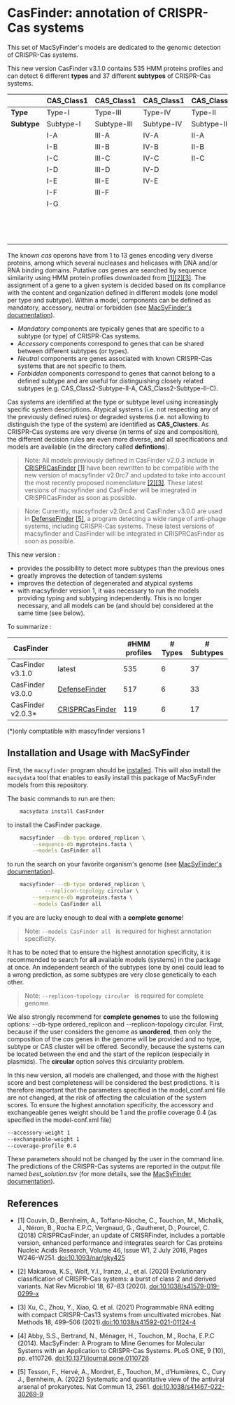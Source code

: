 # CasFinder: annotation of CRISPR-Cas systems 

This set of MacSyFinder's models are dedicated to the genomic detection of CRISPR-Cas systems. 

This new version CasFinder v3.1.0 contains 535 HMM proteins profiles and can detect 6 different **types** and 37 different **subtypes** of CRISPR-Cas systems.
	
 |  | CAS_Class1 | CAS_Class1| CAS_Class1| CAS_Class2 | CAS_Class2 | CAS_Class2| 
 | ------ | ------ | ------ |------ | ------ |------ | ------ |
 | **Type** |  Type-I | Type-III | Type-IV | Type-II | Type-V | Type-VI | 
 | **Subtype** |  Subtype-I | Subtype-III | Subtype-IV | Subtype-II | Subtype-V | Subtype-VI | 
| | I-A |  III-A | IV-A | II-A | V-A | VI-A | 
| | I-B |  III-B | IV-B | II-B | V-B | VI-B | 
| | I-C |  III-C | IV-C | II-C | V-C | VI-C | 
| | I-D |  III-D | IV-D |  | V-D | VI-D | 
| | I-E |  III-E | IV-E |  | V-E | VI-X | 
| | I-F |  III-F |  |  | V-F | VI-Y | 
| | I-G |     | | | V-G | | 
| |     |     |  |  | V-H |  | 
| |     |     |  |  | V-I |  | 
| |     |     |  |  | V-K |  |

The known *cas* operons have from 1 to 13 genes encoding very diverse proteins, among which several nucleases and helicases with DNA and/or RNA binding domains.
Putative *cas* genes are searched by sequence similarity using HMM protein profiles downloaded from  [[1]](https://doi.org/10.1093/nar/gky425)[[2]](https://doi.org/10.1038/s41579-019-0299-x)[[3]](https://doi.org/10.1038/s41592-021-01124-4). The assignment of a gene to a given system is decided based on its compliance with the content and organization defined in different models (one model per type and subtype). Within a model, components can be defined as mandatory, accessory, neutral or forbidden (see [MacSyFinder's documentation](http://macsyfinder.readthedocs.io/en/latest/)). 

- *Mandatory* components are typically genes that are specific to a subtype (or type) of CRISPR-Cas systems.
- *Accessory* components correspond to genes that can be shared between different subtypes (or types). 
- *Neutral* components are genes associated with known CRISPR-Cas systems that are not specific to them. 
- *Forbidden* components correspond to genes that cannot belong to a defined subtype and are useful for distinguishing closely related subtypes (e.g. CAS_Class2-Subtype-II-A, CAS_Class2-Subtype-II-C).

Cas systems are identified at the type or subtype level using increasingly specific system descriptions. Atypical systems (i.e. not respecting any of the previously defined rules) or degraded systems (i.e. not allowing to distinguish the type of the system) are identified as **CAS_Clusters**. As CRISPR-Cas systems are very diverse (in terms of size and composition), the different decision rules are even more diverse, and all specifications and models are available (in the directory called **defintions**).

> Note: All models previously defined in CasFinder v2.0.3 include in [CRISPRCasFinder](https://crisprcas.i2bc.paris-saclay.fr/CrisprCasFinder/Index) [[1]](https://doi.org/10.1093/nar/gky425) have been rewritten to be compatible with the new version of macsyfinder v2.0rc7 and updated to take into account the most recently proposed nomenclature [[2]](https://www.nature.com/articles/s41579-019-0299-x)[[3]](https://doi.org/10.1038/s41592-021-01124-4).
These latest versions of macsyfinder and CasFinder will be integrated in CRISPRCasFinder as soon as possible.

> Note: Currently, macsyfinder v2.0rc4 and CasFinder v3.0.0 are used in [DefenseFinder](https://defense-finder.mdmparis-lab.com/) [[5]](https://doi.org/10.1038/s41467-022-30269-9), a program detecting a wide range of anti-phage systems, including CRISPR-Cas systems. These latest versions of macsyfinder and CasFinder will be integrated in CRISPRCasFinder as soon as possible.

This new version : 

* provides the possibility to detect more subtypes than the previous ones
* greatly improves the detection of tandem systems 
* improves the detection of degenerated and atypical systems
* with macsyfinder version 1, it was necessary to run the models providing typing and subtyping independently. This is no longer necessary, and all models can be (and should be) considered at the same time (see below).


To summarize : 

|CasFinder  | | #HMM profiles | # Types | # Subtypes |
| ------ | ---- | ------ |------ | ------ | 
|CasFinder v3.1.0 | latest | 535 | 6 | 37 |
|CasFinder v3.0.0 | [DefenseFinder](https://defense-finder.mdmparis-lab.com/) | 517 | 6 | 33 |
|CasFinder v2.0.3* | [CRISPRCasFinder](https://crisprcas.i2bc.paris-saclay.fr/CrisprCasFinder/Index) | 119 | 6 | 17 |

(*)only comptatible with mascyfinder versions 1


## Installation and Usage with MacSyFinder

First, the `macsyfinder` program should be [installed](http://macsyfinder.readthedocs.io/en/latest/). This will also install the `macsydata` tool that enables to easily install this package of MacSyFinder models from this repository. 

The basic commands to run are then:
```sh
    macsydata install CasFinder
```
to install the CasFinder package. 
```sh
    macsyfinder --db-type ordered_replicon \
		--sequence-db myproteins.fasta \
		--models CasFinder all 		
```

to run the search on your favorite organism's genome (see [MacSyFinder's documentation](http://macsyfinder.readthedocs.io/en/latest/)). 
```sh
    macsyfinder --db-type ordered_replicon \
        	--replicon-topology circular \
		--sequence-db myproteins.fasta \
		--models CasFinder all 		
```	
if you are are lucky enough to deal with a **complete genome**!

> Note: `--models CasFinder all ` is required for highest annotation specificity.

It has to be noted that to ensure the highest annotation specificity, it is recommended to search for **all** available models (systems) in the package at once. An independent search of the subtypes (one by one) could lead to a wrong prediction, as some subtypes are very close genetically to each other.
> Note: `--replicon-topology circular ` is required for complete genome.

We also strongly recommend for **complete genomes** to use the following options: --db-type ordered_replicon and --replicon-topology circular.
First, because if the user considers the genome as **unordered**, then only the composition of the *cas* genes in the genome will be provided and no type, subtype or CAS cluster will be offered.
Secondly, because the systems can be located between the end and the start of the replicon (especially in plasmids). The **circular** option solves this circularity problem.

In this new version, all models are challenged, and those with the highest score and best completeness will be considered the best predictions.
It is therefore important that the parameters specified in the model_conf.xml file are not changed, at the risk of affecting the calculation of the system scores. To ensure the highest annotation specificity, the accessory and exchangeable genes weight should be 1 and the profile coverage 0.4 (as specified in the model-conf.xml file)
```sh
--accessory-weight 1
--exchangeable-weight 1
--coverage-profile 0.4
 ```
These parameters should not be changed by the user in the command line.
The predictions of the CRISPR-Cas systems are reported in the output file named *best_solution.tsv* (for more details, see the [MacSyFinder documentation](https://macsyfinder.readthedocs.io/en/latest/user_guide/outputs.html)).

## References

- [1] Couvin, D., Bernheim, A., Toffano-Nioche, C., Touchon, M.,  Michalik, J.,  Néron, B., Rocha E.P.C,  Vergnaud, G., Gautheret, D., Pourcel, C. (2018)
CRISPRCasFinder, an update of CRISRFinder, includes a portable version, enhanced performance and integrates search for Cas proteins
Nucleic Acids Research, Volume 46, Issue W1, 2 July 2018, Pages W246–W251. [doi:10.1093/nar/gky425](https://doi.org/10.1093/nar/gky425)

- [2] Makarova, K.S., Wolf, Y.I., Iranzo, J., et al. (2020) 
 Evolutionary classification of CRISPR–Cas systems: a burst of class 2 and derived variants. Nat Rev Microbiol 18, 67–83 (2020). [doi:10.1038/s41579-019-0299-x](https://doi.org/10.1038/s41579-019-0299-x)
 
- [3] Xu, C., Zhou, Y., Xiao, Q. et al. (2021)
  Programmable RNA editing with compact CRISPR–Cas13 systems from uncultivated microbes. 
  Nat Methods 18, 499–506 (2021).[doi:10.1038/s41592-021-01124-4](https://doi.org/10.1038/s41592-021-01124-4)
 
- [4] Abby, S.S., Bertrand, N., Ménager, H., Touchon, M., Rocha, E.P.C (2014).
  MacSyFinder: A Program to Mine Genomes for Molecular Systems with an Application to CRISPR-Cas Systems.
  PLoS ONE, 9 (10), pp. e110726. [doi:10.1371/journal.pone.0110726](http://dx.doi.org/10.1371/journal.pone.0110726)

- [5] Tesson, F., Hervé, A., Mordret, E., Touchon, M., d’Humières, C., Cury J., Bernheim, A. (2022) 
  Systematic and quantitative view of the antiviral arsenal of prokaryotes. 
  Nat Commun 13, 2561. [doi:10.1038/s41467-022-30269-9](https://doi.org/10.1038/s41467-022-30269-9)


